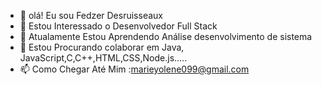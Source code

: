 - 👋 olá! Eu sou Fedzer Desruisseaux
- 👀 Estou Interessado o Desenvolvedor Full Stack
- 🌱 Atualamente Estou Aprendendo Análise desenvolvimento de sistema  
- 💞️ Estou Procurando colaborar em Java, JavaScript,C,C++,HTML,CSS,Node.js.....
- 📫 Como Chegar Até Mim :marieyolene099@gmail.com

<!---
FedzerDesruisseaux/FedzerDesruisseaux is a ✨ special ✨ repository because its `README.md` (this file) appears on your GitHub profile.
You can click the Preview link to take a look at your changes.
--->
